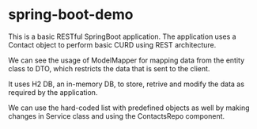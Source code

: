 # spring-boot-demo

This is a basic RESTful SpringBoot application. The application uses a Contact object to perform basic CURD using REST architecture.

We can see the usage of ModelMapper for mapping data from the entity class to DTO, which restricts the data that is sent to the client.

It uses H2 DB, an in-memory DB, to store, retrive and modify the data as required by the application.

We can use the hard-coded list with predefined objects as well by making changes in Service class and using the ContactsRepo component. 

